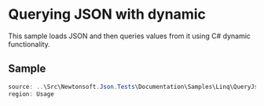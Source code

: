 ﻿# Querying JSON with dynamic

This sample loads JSON and then queries values from it using C# dynamic functionality.

## Sample

```csharp Usage
source: ..\Src\Newtonsoft.Json.Tests\Documentation\Samples\Linq\QueryJsonDynamic.cs
region: Usage
```
